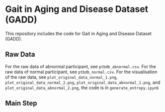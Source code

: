 # Gait in Aging and Disease Dataset (GADD)
This repository includes the code for Gait in Aging and Disease Dataset (GADD).
## Raw Data

For the raw data of abnormal participant, see `ptbdb_abnormal.csv`.
For the raw data of normal participant, see `ptbdb_normal.csv`.
For the visualisation of the raw data, see `plot_original_data_normal_1.png`, `plot_original_data_normal_2.png`, `plot_original_data_abnormal_1.png`, and `plot_original_data_abnormal_2.png`, the code is in `generate_entropy.ipynb` 

## Main Step